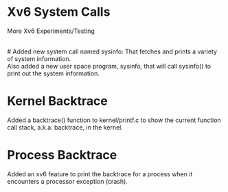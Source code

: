 # Xv6 System Calls
More Xv6 Experiments/Testing

<br/>
# Added new system call named sysinfo:
That fetches and prints a variety of system information. <br/> Also added a new user space program, sysinfo, that will call sysinfo() to print out the system information.


# Kernel Backtrace
Added a backtrace() function to kernel/printf.c to show the current function call stack, a.k.a. backtrace, in the kernel.

# Process Backtrace
Added an xv6 feature to print the backtrace for a process when it encounters a processor exception (crash).
